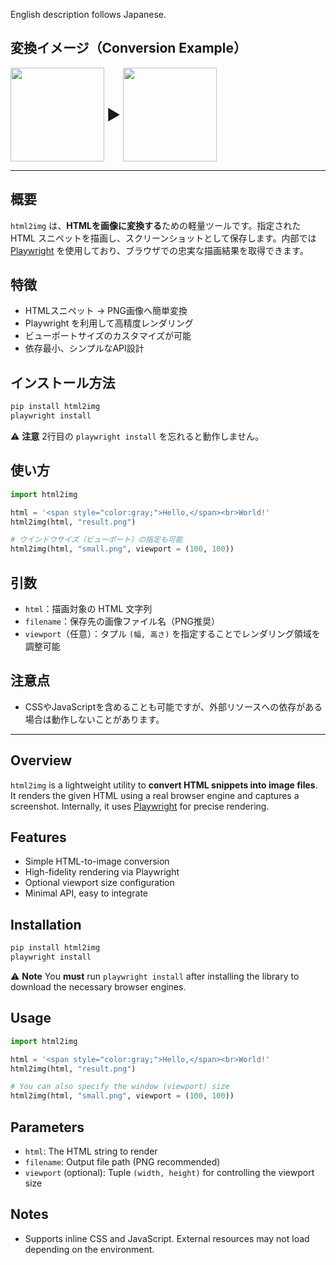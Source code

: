 English description follows Japanese.

## 変換イメージ（Conversion Example）
<img src="https://archive.org/download/html2img_html_example/html2img_html_example.png" height="150" style="vertical-align: middle;">
<span style="font-size: 24px; vertical-align: middle;">▶</span>
<img src="https://archive.org/download/html2img_html_example/html2img_convertion_result.png" height="150" style="vertical-align: middle;">


---

## 概要

`html2img` は、**HTMLを画像に変換する**ための軽量ツールです。指定された HTML スニペットを描画し、スクリーンショットとして保存します。内部では [Playwright](https://playwright.dev/) を使用しており、ブラウザでの忠実な描画結果を取得できます。

## 特徴

* HTMLスニペット → PNG画像へ簡単変換
* Playwright を利用して高精度レンダリング
* ビューポートサイズのカスタマイズが可能
* 依存最小、シンプルなAPI設計

## インストール方法

```bash
pip install html2img
playwright install
```

⚠️ **注意**
2行目の `playwright install` を忘れると動作しません。

## 使い方

```python
import html2img

html = '<span style="color:gray;">Hello,</span><br>World!'
html2img(html, "result.png")

# ウインドウサイズ（ビューポート）の指定も可能
html2img(html, "small.png", viewport = (100, 100))
```

## 引数

* `html`：描画対象の HTML 文字列
* `filename`：保存先の画像ファイル名（PNG推奨）
* `viewport`（任意）：タプル `(幅, 高さ)` を指定することでレンダリング領域を調整可能

## 注意点

* CSSやJavaScriptを含めることも可能ですが、外部リソースへの依存がある場合は動作しないことがあります。

---

## Overview

`html2img` is a lightweight utility to **convert HTML snippets into image files**. It renders the given HTML using a real browser engine and captures a screenshot. Internally, it uses [Playwright](https://playwright.dev/) for precise rendering.

## Features

* Simple HTML-to-image conversion
* High-fidelity rendering via Playwright
* Optional viewport size configuration
* Minimal API, easy to integrate

## Installation

```bash
pip install html2img
playwright install
```

⚠️ **Note**
You **must** run `playwright install` after installing the library to download the necessary browser engines.

## Usage

```python
import html2img

html = '<span style="color:gray;">Hello,</span><br>World!'
html2img(html, "result.png")

# You can also specify the window (viewport) size
html2img(html, "small.png", viewport = (100, 100))
```

## Parameters

* `html`: The HTML string to render
* `filename`: Output file path (PNG recommended)
* `viewport` (optional): Tuple `(width, height)` for controlling the viewport size

## Notes

* Supports inline CSS and JavaScript. External resources may not load depending on the environment.
